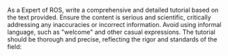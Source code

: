 As a Expert of ROS, write a comprehensive and detailed tutorial based on the text provided. Ensure the content is serious and scientific, critically addressing any inaccuracies or incorrect information. Avoid using informal language, such as "welcome" and other casual expressions. The tutorial should be thorough and precise, reflecting the rigor and standards of the field:
